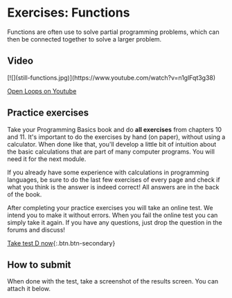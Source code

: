 # Exercises: Functions

Functions are often use to solve partial programming problems, which can then be connected together to solve a larger problem.


## Video

<div markdown="1" class="extend">
[![](still-functions.jpg)](https://www.youtube.com/watch?v=n1glFqt3g38)
</div>

[Open Loops on Youtube](https://www.youtube.com/watch?v=n1glFqt3g38)


## Practice exercises

Take your Programming Basics book and do **all exercises** from chapters 10 and 11. It's important to do the exercises by hand (on paper), without using a calculator. When done like that, you'll develop a little bit of intuition about the basic calculations that are part of many computer programs. You will need it for the next module.

If you already have some experience with calculations in programming languages, be sure to do the last few exercises of every page and check if what you think is the answer is indeed correct! All answers are in the back of the book.

After completing your practice exercises you will take an online test. We intend you to make it without errors. When you fail the online test you can simply take it again. If you have any questions, just drop the question in the forums and discuss!

[Take test D now](https://practice.mprog.nl/entry/prog1){:.btn.btn-secondary}


## How to submit

When done with the test, take a screenshot of the results screen. You can attach it below.
